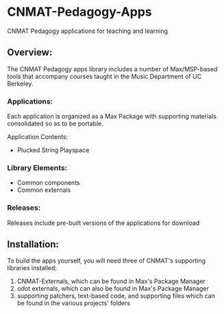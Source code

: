 # CNMAT-Pedagogy-Apps
CNMAT Pedagogy applications for teaching and learning

## Overview:
The CNMAT Pedagogy apps library includes a number of Max/MSP-based tools that accompany courses taught in the Music Department of UC Berkeley.

### Applications:
Each application is organized as a Max Package with supporting materials consolidated so as to be portable.

Application Contents:
- Plucked String Playspace

### Library Elements:
- Common components
- Common externals

### Releases:
Releases include pre-built versions of the applications for download

## Installation:
To build the apps yourself, you will need three of CNMAT's supporting libraries installed:
1. CNMAT-Externals, which can be found in Max's Package Manager
1. odot externals, which can also be found in Max's Package Manager
1. supporting patchers, text-based code, and supporting files which can be found in the various projects' folders
